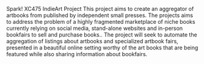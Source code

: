 Spark! XC475 
IndieArt Project
This project aims to create an aggregator of artbooks from published by independent small presses. The projects aims to address the problem of a highly fragmented marketplace of niche books currently relying on social media, stand-alone websites and in-person bookfairs to sell and purchase books.. The project will seek to automate the aggregation of listings about artbooks and specialized artbook fairs, presented in a beautiful online setting worthy of the art books that are being featured while also sharing information about bookfairs. 
